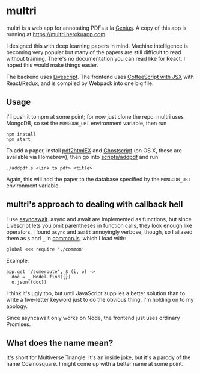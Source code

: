 # multri

multri is a web app for annotating PDFs a la
[Genius](http://genius.com). A copy of this app is running at
https://multri.herokuapp.com.

I designed this with deep learning papers in mind. Machine
intelligence is becoming very popular but many of the papers are still
difficult to read without training. There's no documentation you can
read like for React. I hoped this would make things easier.

The backend uses [Livescript](http://livescript.net/). The frontend
uses [CoffeeScript with JSX](https://github.com/jsdf/coffee-react)
with React/Redux, and is compiled by Webpack into one big file.

## Usage

I'll push it to npm at some point; for now just clone the repo. multri
uses MongoDB, so set the `MONGODB_URI` environment variable, then run

```
npm install
npm start
```

To add a paper, install
[pdf2htmlEX](https://github.com/coolwanglu/pdf2htmlEX) and
[Ghostscript](http://www.ghostscript.com/) (on OS X, these are
available via Homebrew), then go into [scripts/addpdf](scripts/addpdf)
and run

```
./addpdf.s <link to pdf> <title>
```

Again, this will add the paper to the database specified by the
`MONGODB_URI` environment variable.

## multri's approach to dealing with callback hell

I use [asyncawait](https://www.npmjs.com/package/asyncawait). async
and await are implemented as functions, but since Livescript lets you
omit parentheses in function calls, they look enough like operators.
I found `async` and `await` annoyingly verbose, though, so I
aliased them as `$` and `_` in [common.ls](common.ls), which I load
with:

```livescript
global <<< require './common'
```

Example:

```
app.get '/someroute', $ (i, o) ->
  doc = _ Model.find({})
  o.json({doc})

```

I think it's ugly too, but until JavaScript supplies a better solution
than to write a five-letter keyword just to do the obvious thing, I'm
holding on to my apology.

Since asyncawait only works on Node, the frontend just uses ordinary
Promises.

## What does the name mean?

It's short for Multiverse Triangle. It's an inside joke, but it's
a parody of the name Cosmosquare. I might come up with a better name
at some point.
